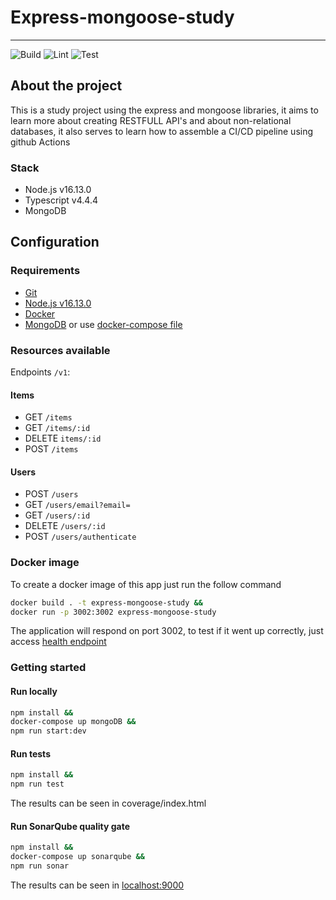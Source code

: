 # Express-mongoose-study

---

![Build](https://github.com/Poggioli/express-mongoose-study/actions/workflows/build.yml/badge.svg)
![Lint](https://github.com/Poggioli/express-mongoose-study/actions/workflows/lint.yml/badge.svg)
![Test](https://github.com/Poggioli/express-mongoose-study/actions/workflows/test.yml/badge.svg)

## About the project

This is a study project using the express and mongoose libraries, it aims to learn more about creating RESTFULL API's and about non-relational databases, it also serves to learn how to assemble a CI/CD pipeline using github Actions

### Stack

- Node.js v16.13.0
- Typescript v4.4.4
- MongoDB

## Configuration

### Requirements

- [Git](https://git-scm.com/downloads)
- [Node.js v16.13.0](https://nodejs.org/download/release/v16.13.0/)
- [Docker](https://www.docker.com/get-started)
- [MongoDB](https://www.mongodb.com/try/download/community) or use [docker-compose file](https://github.com/Poggioli/express-mongoose-study/blob/main/docker-compose.yml)

### Resources available

Endpoints `/v1`:

#### Items

- GET `/items`
- GET `/items/:id`
- DELETE `items/:id`
- POST `/items`

#### Users

- POST `/users`
- GET `/users/email?email=`
- GET `/users/:id`
- DELETE `/users/:id`
- POST `/users/authenticate`

### Docker image

To create a docker image of this app just run the follow command

```sh
docker build . -t express-mongoose-study &&
docker run -p 3002:3002 express-mongoose-study
```

The application will respond on port 3002, to test if it went up correctly, just access [health endpoint](localhost:3002/health)

### Getting started

#### Run locally

```sh
npm install &&
docker-compose up mongoDB &&
npm run start:dev
```

#### Run tests

```sh
npm install &&
npm run test
```

The results can be seen in coverage/index.html

#### Run SonarQube quality gate

```sh
npm install &&
docker-compose up sonarqube &&
npm run sonar
```

The results can be seen in [localhost:9000](http://localhost:9000)
